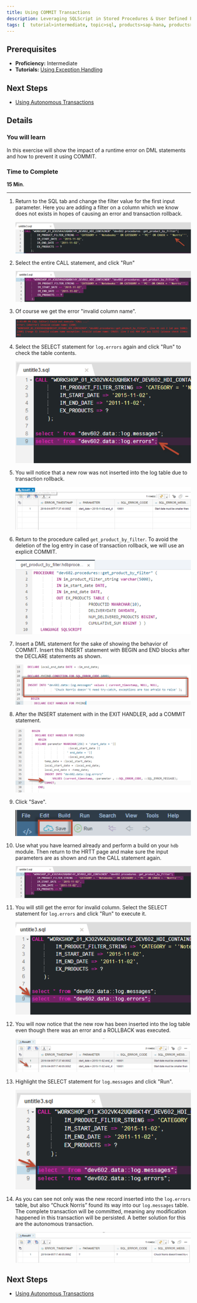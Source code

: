 ```yaml
---
title: Using COMMIT Transactions
description: Leveraging SQLScript in Stored Procedures & User Defined Functions through the use of COMMIT
tags: [  tutorial>intermediate, topic>sql, products>sap-hana, products>sap-hana,-express-edition ]
---
```

## Prerequisites  
 - **Proficiency:** Intermediate
 - **Tutorials:** [Using Exception Handling](http://go.sap.com/developer/tutorials/xsa-sqlscript-trans-exception.html)

## Next Steps
 - [Using Autonomous Transactions](http://go.sap.com/developer/tutorials/xsa-sqlscript-trans-autonomous.html)

## Details
### You will learn  
In this exercise will show the impact of a runtime error on DML statements and how to prevent it using COMMIT.

### Time to Complete
**15 Min**.

---

1. Return to the SQL tab and change the filter value for the first input parameter. Here you are adding a filter on a column which we know does not exists in hopes of causing an error and transaction rollback.

	![sql tab](1.png)

2. Select the entire CALL statement, and click "Run"

	![call statement](2.png)

3. Of course we get the error "invalid column name".

	![error](3.png)

4. Select the SELECT statement for `log.errors` again and click "Run" to check the table contents.  

	![select statement](4.png)

5. You will notice that a new row was not inserted into the log table due to transaction rollback.

	![sql tab](5.png)

6. Return to the procedure called `get_product_by_filter`. To avoid the deletion of the log entry in case of transaction rollback, we will use an explicit COMMIT.

	![procedure editor](6.png)

7. Insert a DML statement  for the sake of showing the behavior of COMMIT. Insert this INSERT statement with BEGIN and END blocks after the DECLARE statements as shown. 

	![insert DML statement](7.png)

8. After the INSERT statement with in the EXIT HANDLER, add a COMMIT statement.

	![insert statement](8.png)

9. Click "Save".

	![save](9.png)

10. Use what you have learned already and perform a build on your `hdb` module. Then return to the HRTT page and make sure the input parameters are as shown and run the CALL statement again.

	![HRTT](10.png)

11. You will still get the error for invalid column. Select the SELECT statement for `log.errors` and click "Run" to execute it.

	![select statement](11.png)

12. You will now notice that the new row has been inserted into the log table even though there was an error and a ROLLBACK was executed. 

	![rollback](12.png)

13. Highlight the SELECT statement for `log.messages` and click "Run".   

	![run select](13.png)

14. As you can see not only was the new record inserted into the `log.errors` table, but also “Chuck Norris” found its way into our `log.messages` table. The complete transaction will be committed, meaning any modification happened in this transaction will be persisted. A better solution for this are the autonomous transaction.

	![inserted records](14.png)


## Next Steps
 - [Using Autonomous Transactions](http://go.sap.com/developer/tutorials/xsa-sqlscript-trans-autonomous.html)
